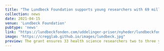```yaml
---
title: "The Lundbeck Foundation supports young researchers with 69 million DKK"
collection: news
date: 2021-04-15
venue: 'Lundbeck Foundation'
pubtype: 'news'
link: "https://lundbeckfonden.com/uddelinger-priser/nyheder/lundbeckfonden-stoetter-yngre-forskere-med-69-millioner-kr"
image: "https://cregglab.github.io/images/lundbeck.jpg"
preview: The grant ensures 33 health science researchers two to three years of funding for their work...
---
```

